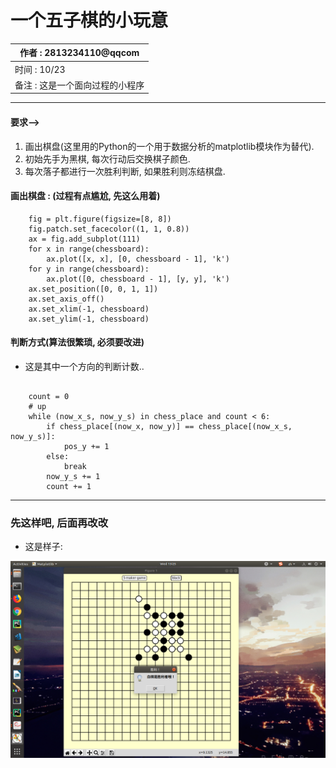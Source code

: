# 一个五子棋的小玩意

| 作者 : 2813234110@qqcom |
| --- |
| 时间 : 10/23 |
| 备注 : 这是一个面向过程的小程序 |

---

#### 要求-->

1. 画出棋盘(这里用的Python的一个用于数据分析的matplotlib模块作为替代).
2. 初始先手为黑棋, 每次行动后交换棋子颜色.
3. 每次落子都进行一次胜利判断, 如果胜利则冻结棋盘.

#### 画出棋盘 : (过程有点尴尬, 先这么用着)
    
```
    fig = plt.figure(figsize=[8, 8])
    fig.patch.set_facecolor((1, 1, 0.8))
    ax = fig.add_subplot(111)
    for x in range(chessboard):
        ax.plot([x, x], [0, chessboard - 1], 'k')
    for y in range(chessboard):
        ax.plot([0, chessboard - 1], [y, y], 'k')
    ax.set_position([0, 0, 1, 1])
    ax.set_axis_off()
    ax.set_xlim(-1, chessboard)
    ax.set_ylim(-1, chessboard)
```

#### 判断方式(算法很繁琐, 必须要改进)

* 这是其中一个方向的判断计数..

```

    count = 0
    # up
    while (now_x_s, now_y_s) in chess_place and count < 6:
        if chess_place[(now_x, now_y)] == chess_place[(now_x_s, now_y_s)]:
            pos_y += 1
        else:
            break
        now_y_s += 1
        count += 1

```

---
### 先这样吧, 后面再改改
* 这是样子:

![](Screenshot_from_2019-10-23_13-25-16.png)
